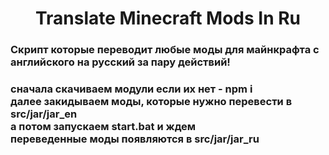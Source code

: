 <h1 align="center">Translate Minecraft Mods In Ru</h1>
<h3>Скрипт которые переводит любые моды для майнкрафта с английского на русский за пару действий!<h3/>
<p>
сначала скачиваем модули если их нет - npm i<br/>
далее закидываем моды, которые нужно перевести в src/jar/jar_en<br/>
а потом запускаем start.bat и ждем<br/>
переведенные моды появляются в src/jar/jar_ru<br/></p>
